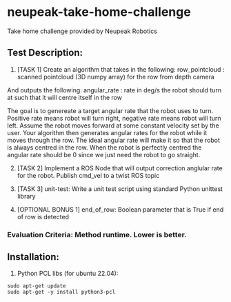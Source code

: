 # neupeak-take-home-challenge
Take home challenge provided by Neupeak Robotics

## Test Description:

1. [TASK 1]
Create an algorithm that takes in the following:
    row_pointcloud : scanned pointcloud (3D numpy array) for the row from depth camera

And outputs the following:
    angular_rate : rate in deg/s the robot should turn at such that it will centre itself in the row

The goal is to genereate a target angular rate that the robot uses to turn. Positive rate means robot
will turn right, negative rate means robot will turn left. Assume the robot moves forward at some constant velocity
set by the user. Your algorithm then generates angular rates for the robot while it moves through the row. The ideal angular 
rate will make it so that the robot is always centred in the row. When the robot is perfectly centred the angular rate should be 0
since we just need the robot to go straight.

2. [TASK 2]
Implement a ROS Node that will output correction anglular rate for the robot. Publish cmd_vel to a twist
ROS topic

3. [TASK 3]
unit-test: Write a unit test script using standard Python unittest library

4. [OPTIONAL BONUS 1]
end_of_row: Boolean parameter that is True if end of row is detected

### Evaluation Criteria: Method runtime. Lower is better.

## Installation:

1. Python PCL libs (for ubuntu 22.04):
```
sudo apt-get update
sudo apt-get -y install python3-pcl
```
